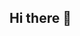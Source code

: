 ## Hi there 👋

<!--
Hello from Japan!　I am Kizuku from Shiga University and pursuing my MS in Data Science, with one more year to completion.
I completed my Bachelor's degree in Computer Science and Mathematics at Lakeland University, and took a step on the Graduate school to experience carrying out research!

In my first year of MS, I explored the sea of interests and decided to focus on silence in speech.
Currently, I have planned to perform an RCT experiment and build an LLM model to discover the contextual connection of the effect of silence on the Japanese language.

Regarding my tech path, I learned programming in C++, Python, and a little bit of Java, and created a bingo game, android app., Web pages, and so forth in my Bachelor's program.

**kzkiuu/kzkiuu** is a ✨ _special_ ✨ repository because its `README.md` (this file) appears on your GitHub profile.

Here are some ideas to get you started:

- 🔭 I’m currently working on ...
- 🌱 I’m currently learning ...
- 👯 I’m looking to collaborate on ...
- 🤔 I’m looking for help with ...
- 💬 Ask me about ...
- 📫 How to reach me: ...
- 😄 Pronouns: ...
- ⚡ Fun fact: ...
-->
